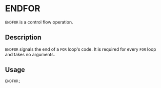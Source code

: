 # ENDFOR

`ENDFOR` is a control flow operation.

## Description

`ENDFOR` signals the end of a `FOR` loop's code.
It is required for every `FOR` loop and takes no arguments.

## Usage

`ENDFOR;`
